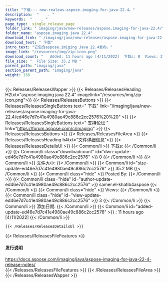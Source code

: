 ```yaml
---
title: "下载--- new-realeas-aspose.imaging-for-java-22.4。" 
description:  "    . " 
keywords:  "    . " 
page_type:  single_release_page
folder_link: " imaging/java/new-releases/aspose.imaging-for-java-22.4/"
folder_name: "aspose.imaging java 22.4"
download_link: " /imaging/java/new-releases/aspose.imaging-for-java-22.4/ed46e7d7c41e4980ae49c886c2cc2576"
download_text: " 下载"
intro_text: "它包含aspose.imiging Java 22.4发布。"
image_link: "/resources/img/zip-icon.png"
download_count: "   Added: 11 hours ago [4/11/2022]  下载s: 0  Views: 2"
file_size: "  File Size: 35.2 MB "
parent_path: "imaging/java"
section_parent_path: "imaging/java"
weight: 138
---
```


{{< Releases/ReleasesWapper >}}
  {{< Releases/ReleasesHeading H2txt="aspose.imaging java 22.4" imagelink="/resources/img/zip-icon.png">}}
  {{< Releases/ReleasesButtons >}}
    {{< Releases/ReleasesSingleButtons text=" 下载" link="/imaging/java/new-releases/aspose.imaging-for-java-22.4/ed46e7d7c41e4980ae49c886c2cc2576%20%20" >}}
    {{< Releases/ReleasesSingleButtons text=" 支持论坛 " link="https://forum.aspose.com/c/imaging" >}}
  {{< Releases/ReleasesButtons >}}
  {{< Releases/ReleasesFileArea >}}
    {{< Releases/ReleasesHeading h4txt="文件详细信息">}}
    {{< Releases/ReleasesDetailsUl >}}
            {{< Common/li  >}} 下载s: {{< /Common/li >}} 
      {{< Common/li class="downloadcount" id="dwn-update-ed46e7d7c41e4980ae49c886c2cc2576" >}} 0 {{< /Common/li >}} 
      {{< Common/li  >}} 文件大小: {{< /Common/li >}} 
      {{< Common/li id="size-update-ed46e7d7c41e4980ae49c886c2cc2576" >}} 35.2 MB {{< /Common/li >}} 
      {{< Common/li  class="hide" >}} Posted By: {{< /Common/li >}} 
      {{< Common/li class="hide" id="author-update-ed46e7d7c41e4980ae49c886c2cc2576" >}} samer.el-khatib4aspose {{< /Common/li >}} 
      {{< Common/li class="hide"  >}} Views: {{< /Common/li >}} 
      {{< Common/li class="hide" id="view-update-ed46e7d7c41e4980ae49c886c2cc2576" >}} 3 {{< /Common/li >}} 
      {{< Common/li  >}} 添加日期: {{< /Common/li >}} 
      {{< Common/li id="added-update-ed46e7d7c41e4980ae49c886c2cc2576" >}} : 11 hours ago [4/11/2022] {{< /Common/li >}} 

    {{< /Releases/ReleasesDetailsUl >}}

  {{< Releases/ReleasesFileFeatures >}}
      <h4>发行说明</h4><div><a href="https://docs.aspose.com/imaging/java/aspose-imaging-for-java-22-4-release-notes/">https://docs.aspose.com/imaging/java/aspose-imaging-for-java-22-4-release-notes/</a></div>
  {{< /Releases/ReleasesFileFeatures >}}
 {{< /Releases/ReleasesFileArea >}}
{{< /Releases/ReleasesWapper >}}


